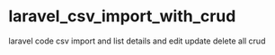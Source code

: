 # laravel_csv_import_with_crud
laravel code  csv import and list details and edit update delete all crud
